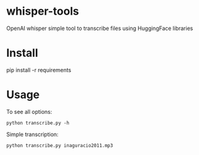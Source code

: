 # whisper-tools
OpenAI whisper simple tool to transcribe files using HuggingFace libraries 

# Install

pip install -r requirements

# Usage

To see all options:

``python transcribe.py -h``

Simple transcription:

``python transcribe.py inaguracio2011.mp3`` 


